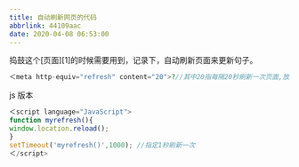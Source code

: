 ```yaml
---
title: 自动刷新网页的代码
abbrlink: 44109aac
date: 2020-04-08 06:53:00
---
```

<!--markdown-->捣鼓这个[页面][1]的时候需要用到，记录下，自动刷新页面来更新句子。



```php
＜meta http-equiv="refresh" content="20">?//其中20指每隔20秒刷新一次页面,放到页面的<head>下就好
```

js 版本
```javascript
＜script language="JavaScript">
function myrefresh(){
window.location.reload();
}
setTimeout('myrefresh()',1000); //指定1秒刷新一次
＜/script>
```


[1]: https://zhiluo.top/eight